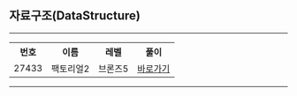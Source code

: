 ## 자료구조(DataStructure)
<hr>
<table>
  <tr>
    <th>번호</th>
    <th>이름</th>
    <th>레벨</th>
    <th>풀이</th>
  </tr>
  <tr>
    <td>27433 </td>
    <td>팩토리얼2 </td>
    <td>브론즈5	 </td>
        <td><a href="https://github.com/y01044285848/Algorithm/tree/main/%EC%9C%A0%ED%98%95%EB%B3%84%20%EB%B6%84%EB%A5%98/Math/problems/27433">바로가기</a></td> 
    
  </tr>
</table>
<hr>
